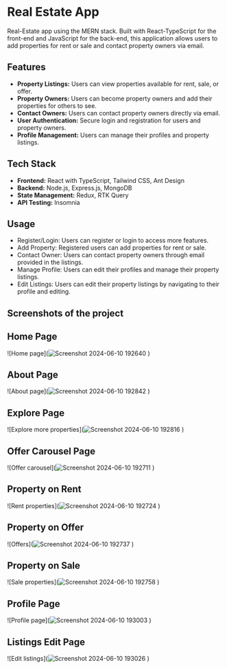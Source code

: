 # Real Estate App

Real-Estate app using the MERN stack. Built with React-TypeScript for the front-end and JavaScript for the back-end, this application allows users to add properties for rent or sale and contact property owners via email.

## Features

- **Property Listings:** Users can view properties available for rent, sale, or offer.
- **Property Owners:** Users can become property owners and add their properties for others to see.
- **Contact Owners:** Users can contact property owners directly via email.
- **User Authentication:** Secure login and registration for users and property owners.
- **Profile Management:** Users can manage their profiles and property listings.

## Tech Stack

- **Frontend:** React with TypeScript, Tailwind CSS, Ant Design
- **Backend:** Node.js, Express.js, MongoDB
- **State Management:** Redux, RTK Query
- **API Testing:** Insomnia

## Usage
- Register/Login: Users can register or login to access more features.
- Add Property: Registered users can add properties for rent or sale.
- Contact Owner: Users can contact property owners through email provided in the listings.
- Manage Profile: Users can edit their profiles and manage their property listings.
- Edit Listings: Users can edit their property listings by navigating to their profile and editing.

## Screenshots of the project

## Home Page
![Home page](![Screenshot 2024-06-10 192640](https://github.com/pr4th4meshh/MERN-real-estate-app/assets/87704191/a5610207-3421-477e-8c1b-fe5e6d7d04a7)
)

## About Page
![About page](![Screenshot 2024-06-10 192842](https://github.com/pr4th4meshh/MERN-real-estate-app/assets/87704191/ceeb7489-a60f-4c66-8648-7741cafb8a4c)
)

## Explore Page
![Explore more properties](![Screenshot 2024-06-10 192816](https://github.com/pr4th4meshh/MERN-real-estate-app/assets/87704191/921703cd-19ab-4be5-9051-d24502223b2c)
)

## Offer Carousel Page
![Offer carousel](![Screenshot 2024-06-10 192711](https://github.com/pr4th4meshh/MERN-real-estate-app/assets/87704191/40093c3a-257f-491d-9f35-2224d13dc484)
)

## Property on Rent
![Rent properties](![Screenshot 2024-06-10 192724](https://github.com/pr4th4meshh/MERN-real-estate-app/assets/87704191/f1ded595-d0ea-4045-8edd-15cd27b83fe3)
)

## Property on Offer
![Offers](![Screenshot 2024-06-10 192737](https://github.com/pr4th4meshh/MERN-real-estate-app/assets/87704191/de6f0495-4f4d-4394-af2a-3cba869d0b67)
)

## Property on Sale
![Sale properties](![Screenshot 2024-06-10 192758](https://github.com/pr4th4meshh/MERN-real-estate-app/assets/87704191/8f233efe-70e1-466f-a352-77a00c6bd77a)
)

## Profile Page
![Profile page](![Screenshot 2024-06-10 193003](https://github.com/pr4th4meshh/MERN-real-estate-app/assets/87704191/9ddb0817-859f-4fc0-92ba-1c582d8b2e89)
)

## Listings Edit Page
![Edit listings](![Screenshot 2024-06-10 193026](https://github.com/pr4th4meshh/MERN-real-estate-app/assets/87704191/4e70a7d6-4b56-4b9e-b738-e1eb06745ecd)
)
